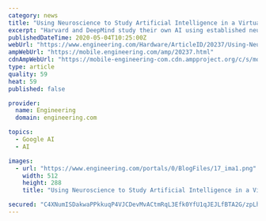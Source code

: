 ```yaml
---
category: news
title: "Using Neuroscience to Study Artificial Intelligence in a Virtual Rodent"
excerpt: "Harvard and DeepMind study their own AI using established neuroscientific experimentation. (Image courtesy of Alphabet.) Google’s DeepMind project is responsible for headline-grabbing wins for artificial intelligence (AI) over human capabilities."
publishedDateTime: 2020-05-04T10:25:00Z
webUrl: "https://www.engineering.com/Hardware/ArticleID/20237/Using-Neuroscience-to-Study-Artificial-Intelligence-in-a-Virtual-Rodent.aspx"
ampWebUrl: "https://mobile.engineering.com/amp/20237.html"
cdnAmpWebUrl: "https://mobile-engineering-com.cdn.ampproject.org/c/s/mobile.engineering.com/amp/20237.html"
type: article
quality: 59
heat: 59
published: false

provider:
  name: Engineering
  domain: engineering.com

topics:
  - Google AI
  - AI

images:
  - url: "https://www.engineering.com/portals/0/BlogFiles/17_ima1.png"
    width: 512
    height: 288
    title: "Using Neuroscience to Study Artificial Intelligence in a Virtual Rodent"

secured: "C4XNumISDakwaPPkkuqP4VJCDevMvACtmRqL3Efk0YfU1qJEJLfBTA2G/zpLhJZJxV9R9+AO84zku7YHyJsZbgK0/YqZgj8GAWHsZBMSkP0oOvmnOliSrIY/gzStnJ2fap72q5aQdvq/LwEKUTl1q3ySwCJf8tLYv7MV5ggYNuJ1P68Y7GA2NDOucb3M5iASrtxYINRiM3DkN0zloHMCzyBPuViS/9OVZ+7UU5VcyWcebSrFvO+wd7l6G2++u4wSZAof14qHAWbyO1Rhx0qXr2qYYLdPzpGM4VYZOTehtSwIn2eVV72pDrpVlq8Djv/HdmcPmtZy6bdYPluhc9/x960pscYOOviivqPduJkRZkrYQtDgbUdgRso7nfolmBukIs7DmQFIG3B51nRTryQB+k5dxfQh88AJ1XMAzYLdPIsyOGSXcyWf5TOlZalk77DcOVaYljAac4mUeZ6CXK+j2VT0wrSudBGauGPly+Fs428=;Hk3Is7aOFYQiU9C6V8hmIg=="
---
```


